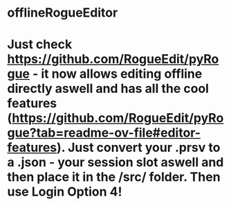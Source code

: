 # offlineRogueEditor

# Just check https://github.com/RogueEdit/pyRogue - it now allows editing offline directly aswell and has all the cool features (https://github.com/RogueEdit/pyRogue?tab=readme-ov-file#editor-features). Just convert your .prsv to a .json - your session slot aswell and then place it in the /src/ folder. Then use Login Option 4!
